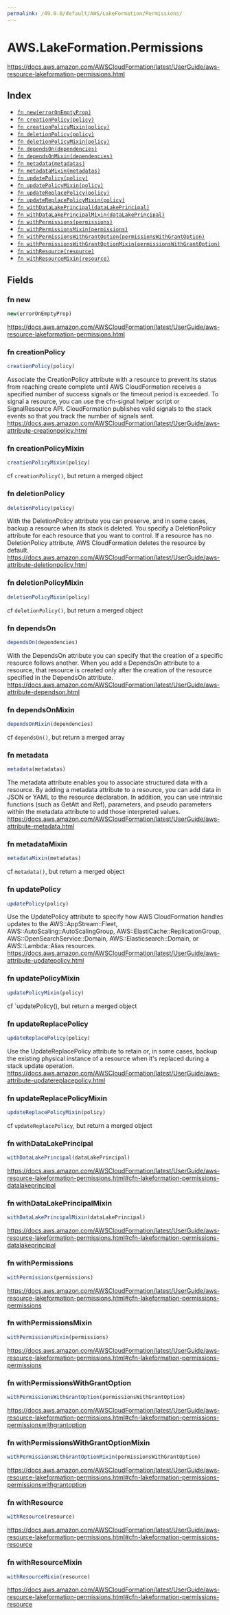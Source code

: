 ```yaml
---
permalink: /49.0.0/default/AWS/LakeFormation/Permissions/
---
```


# AWS.LakeFormation.Permissions

https://docs.aws.amazon.com/AWSCloudFormation/latest/UserGuide/aws-resource-lakeformation-permissions.html

## Index

* [`fn new(errorOnEmptyProp)`](#fn-new)
* [`fn creationPolicy(policy)`](#fn-creationpolicy)
* [`fn creationPolicyMixin(policy)`](#fn-creationpolicymixin)
* [`fn deletionPolicy(policy)`](#fn-deletionpolicy)
* [`fn deletionPolicyMixin(policy)`](#fn-deletionpolicymixin)
* [`fn dependsOn(dependencies)`](#fn-dependson)
* [`fn dependsOnMixin(dependencies)`](#fn-dependsonmixin)
* [`fn metadata(metadatas)`](#fn-metadata)
* [`fn metadataMixin(metadatas)`](#fn-metadatamixin)
* [`fn updatePolicy(policy)`](#fn-updatepolicy)
* [`fn updatePolicyMixin(policy)`](#fn-updatepolicymixin)
* [`fn updateReplacePolicy(policy)`](#fn-updatereplacepolicy)
* [`fn updateReplacePolicyMixin(policy)`](#fn-updatereplacepolicymixin)
* [`fn withDataLakePrincipal(dataLakePrincipal)`](#fn-withdatalakeprincipal)
* [`fn withDataLakePrincipalMixin(dataLakePrincipal)`](#fn-withdatalakeprincipalmixin)
* [`fn withPermissions(permissions)`](#fn-withpermissions)
* [`fn withPermissionsMixin(permissions)`](#fn-withpermissionsmixin)
* [`fn withPermissionsWithGrantOption(permissionsWithGrantOption)`](#fn-withpermissionswithgrantoption)
* [`fn withPermissionsWithGrantOptionMixin(permissionsWithGrantOption)`](#fn-withpermissionswithgrantoptionmixin)
* [`fn withResource(resource)`](#fn-withresource)
* [`fn withResourceMixin(resource)`](#fn-withresourcemixin)

## Fields

### fn new

```ts
new(errorOnEmptyProp)
```

https://docs.aws.amazon.com/AWSCloudFormation/latest/UserGuide/aws-resource-lakeformation-permissions.html

### fn creationPolicy

```ts
creationPolicy(policy)
```

Associate the CreationPolicy attribute with a resource to prevent its status from reaching create complete until AWS CloudFormation receives a specified number of success signals or the timeout period is exceeded. To signal a resource, you can use the cfn-signal helper script or SignalResource API. CloudFormation publishes valid signals to the stack events so that you track the number of signals sent. 
https://docs.aws.amazon.com/AWSCloudFormation/latest/UserGuide/aws-attribute-creationpolicy.html

### fn creationPolicyMixin

```ts
creationPolicyMixin(policy)
```

cf `creationPolicy()`, but return a merged object

### fn deletionPolicy

```ts
deletionPolicy(policy)
```

With the DeletionPolicy attribute you can preserve, and in some cases, backup a resource when its stack is deleted. You specify a DeletionPolicy attribute for each resource that you want to control. If a resource has no DeletionPolicy attribute, AWS CloudFormation deletes the resource by default. 
https://docs.aws.amazon.com/AWSCloudFormation/latest/UserGuide/aws-attribute-deletionpolicy.html

### fn deletionPolicyMixin

```ts
deletionPolicyMixin(policy)
```

cf `deletionPolicy()`, but return a merged object

### fn dependsOn

```ts
dependsOn(dependencies)
```

With the DependsOn attribute you can specify that the creation of a specific resource follows another. When you add a DependsOn attribute to a resource, that resource is created only after the creation of the resource specified in the DependsOn attribute. 
https://docs.aws.amazon.com/AWSCloudFormation/latest/UserGuide/aws-attribute-dependson.html

### fn dependsOnMixin

```ts
dependsOnMixin(dependencies)
```

cf `dependsOn()`, but return a merged array

### fn metadata

```ts
metadata(metadatas)
```

The metadata attribute enables you to associate structured data with a resource. By adding a metadata attribute to a resource, you can add data in JSON or YAML to the resource declaration. In addition, you can use intrinsic functions (such as GetAtt and Ref), parameters, and pseudo parameters within the metadata attribute to add those interpreted values. 
https://docs.aws.amazon.com/AWSCloudFormation/latest/UserGuide/aws-attribute-metadata.html

### fn metadataMixin

```ts
metadataMixin(metadatas)
```

cf `metadata()`, but return a merged object

### fn updatePolicy

```ts
updatePolicy(policy)
```

Use the UpdatePolicy attribute to specify how AWS CloudFormation handles updates to the AWS::AppStream::Fleet, AWS::AutoScaling::AutoScalingGroup, AWS::ElastiCache::ReplicationGroup, AWS::OpenSearchService::Domain, AWS::Elasticsearch::Domain, or AWS::Lambda::Alias resources. 
https://docs.aws.amazon.com/AWSCloudFormation/latest/UserGuide/aws-attribute-updatepolicy.html

### fn updatePolicyMixin

```ts
updatePolicyMixin(policy)
```

cf `updatePolicy(), but return a merged object

### fn updateReplacePolicy

```ts
updateReplacePolicy(policy)
```

Use the UpdateReplacePolicy attribute to retain or, in some cases, backup the existing physical instance of a resource when it's replaced during a stack update operation. 
https://docs.aws.amazon.com/AWSCloudFormation/latest/UserGuide/aws-attribute-updatereplacepolicy.html

### fn updateReplacePolicyMixin

```ts
updateReplacePolicyMixin(policy)
```

cf `updateReplacePolicy`, but return a merged object

### fn withDataLakePrincipal

```ts
withDataLakePrincipal(dataLakePrincipal)
```

https://docs.aws.amazon.com/AWSCloudFormation/latest/UserGuide/aws-resource-lakeformation-permissions.html#cfn-lakeformation-permissions-datalakeprincipal

### fn withDataLakePrincipalMixin

```ts
withDataLakePrincipalMixin(dataLakePrincipal)
```

https://docs.aws.amazon.com/AWSCloudFormation/latest/UserGuide/aws-resource-lakeformation-permissions.html#cfn-lakeformation-permissions-datalakeprincipal

### fn withPermissions

```ts
withPermissions(permissions)
```

https://docs.aws.amazon.com/AWSCloudFormation/latest/UserGuide/aws-resource-lakeformation-permissions.html#cfn-lakeformation-permissions-permissions

### fn withPermissionsMixin

```ts
withPermissionsMixin(permissions)
```

https://docs.aws.amazon.com/AWSCloudFormation/latest/UserGuide/aws-resource-lakeformation-permissions.html#cfn-lakeformation-permissions-permissions

### fn withPermissionsWithGrantOption

```ts
withPermissionsWithGrantOption(permissionsWithGrantOption)
```

https://docs.aws.amazon.com/AWSCloudFormation/latest/UserGuide/aws-resource-lakeformation-permissions.html#cfn-lakeformation-permissions-permissionswithgrantoption

### fn withPermissionsWithGrantOptionMixin

```ts
withPermissionsWithGrantOptionMixin(permissionsWithGrantOption)
```

https://docs.aws.amazon.com/AWSCloudFormation/latest/UserGuide/aws-resource-lakeformation-permissions.html#cfn-lakeformation-permissions-permissionswithgrantoption

### fn withResource

```ts
withResource(resource)
```

https://docs.aws.amazon.com/AWSCloudFormation/latest/UserGuide/aws-resource-lakeformation-permissions.html#cfn-lakeformation-permissions-resource

### fn withResourceMixin

```ts
withResourceMixin(resource)
```

https://docs.aws.amazon.com/AWSCloudFormation/latest/UserGuide/aws-resource-lakeformation-permissions.html#cfn-lakeformation-permissions-resource